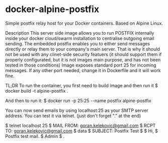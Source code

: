 # docker-alpine-postfix

Simple postfix relay host for your Docker containers. Based on Alpine Linux.

Description
This server side image allows you to run POSTFIX internally inside your docker cloud/swarm installation to centralise outgoing email sending. The embedded postfix enables you to either send messages directly or relay them to your company's main server. That is why it should not be used with any clinet-side security featuers (it should support them if properly configurated, but it is not images main purpose, and has not been tested in those conditions) 
Image exposes standard port 25 for incoming messages. If any other port needed, change it in Dockerfile and it will work fine.

TL;DR
To run the container, you first need to build image and then run it
$ docker build -t alpine-postfix .

And then to run it:
$ docker run -p 25:25 --name postfix  alpine-postfix

You can now send emails by using localhost:25 as your SMTP server address.
You can test it via telnet. (just don't forget "." at the end)

$ telnet localhost 25 
$ MAIL FROM: goran.kelekovic@gmail.com
$ RCPT TO: goran.kelekovic@gmail.com
$ data
$ SUBJECT: Postfix Test
$
$ Hi,
$ Postfix test mail.
$ Admin
$ .

